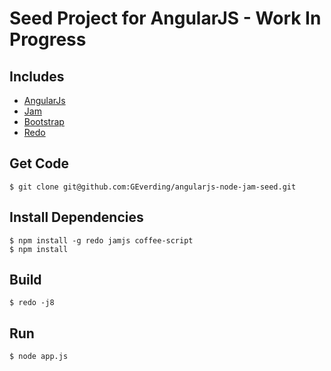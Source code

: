 # Seed Project for AngularJS - Work In Progress

## Includes
- [AngularJs](http://angularjs.org)
- [Jam](http://jamjs.org)
- [Bootstrap](http://twitter.github.com/bootstrap)
- [Redo](http://github.com/apenwarr/redo)

## Get Code

```
$ git clone git@github.com:GEverding/angularjs-node-jam-seed.git 
```
## Install Dependencies

```
$ npm install -g redo jamjs coffee-script
$ npm install
```
## Build

```
$ redo -j8
```

## Run

```
$ node app.js
```

